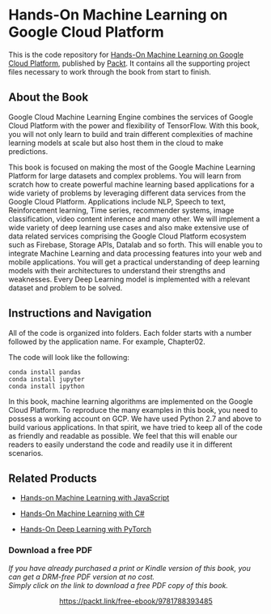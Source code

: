 


# Hands-On Machine Learning on Google Cloud Platform
This is the code repository for [Hands-On Machine Learning on Google Cloud Platform](https://www.packtpub.com/big-data-and-business-intelligence/machine-learning-google-cloud-platform?utm_source=github&utm_medium=repository&utm_campaign=9781788393485), published by [Packt](https://www.packtpub.com/?utm_source=github). It contains all the supporting project files necessary to work through the book from start to finish.
## About the Book
Google Cloud Machine Learning Engine combines the services of Google Cloud Platform with the power and flexibility of TensorFlow. With this book, you will not only learn to build and train different complexities of machine learning models at scale but also host them in the cloud to make predictions.

This book is focused on making the most of the Google Machine Learning Platform for large datasets and complex problems. You will learn from scratch how to create powerful machine learning based applications for a wide variety of problems by leveraging different data services from the Google Cloud Platform. Applications include NLP, Speech to text, Reinforcement learning, Time series, recommender systems, image classification, video content inference and many other. We will implement a wide variety of deep learning use cases and also make extensive use of data related services comprising the Google Cloud Platform ecosystem such as Firebase, Storage APIs, Datalab and so forth. This will enable you to integrate Machine Learning and data processing features into your web and mobile applications. You will get a practical understanding of deep learning models with their architectures to understand their strengths and weaknesses. Every Deep Learning model is implemented with a relevant dataset and problem to be solved.


## Instructions and Navigation
All of the code is organized into folders. Each folder starts with a number followed by the application name. For example, Chapter02.



The code will look like the following:
```
conda install pandas
conda install jupyter
conda install ipython
```

In this book, machine learning algorithms are implemented on the Google Cloud Platform.
To reproduce the many examples in this book, you need to possess a working account on
GCP. We have used Python 2.7 and above to build various applications. In that spirit, we
have tried to keep all of the code as friendly and readable as possible. We feel that this will
enable our readers to easily understand the code and readily use it in different scenarios.

## Related Products
* [Hands-on Machine Learning with JavaScript](https://www.packtpub.com/big-data-and-business-intelligence/hands-machine-learning-javascript?utm_source=github&utm_medium=repository&utm_campaign=9781788998246)

* [Hands-On Machine Learning with C#](https://www.packtpub.com/big-data-and-business-intelligence/hands-machine-learning-c?utm_source=github&utm_medium=repository&utm_campaign=9781788994941)

* [Hands-On Deep Learning with PyTorch](https://www.packtpub.com/big-data-and-business-intelligence/hands-deep-learning-pytorch?utm_source=github&utm_medium=repository&utm_campaign=9781788834131)

### Download a free PDF

 <i>If you have already purchased a print or Kindle version of this book, you can get a DRM-free PDF version at no cost.<br>Simply click on the link to download a free PDF copy of this book.</i>
<p align="center"> <a href="https://packt.link/free-ebook/9781788393485">https://packt.link/free-ebook/9781788393485 </a> </p>
